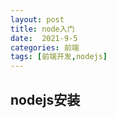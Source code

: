 ```yaml
---
layout: post
title: node入门
date:  2021-9-5
categories: 前端
tags: [前端开发,nodejs]
---
```


## nodejs安装
```


```
